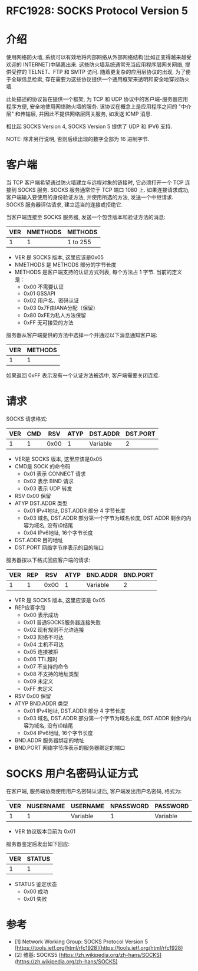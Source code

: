 # RFC1928: SOCKS Protocol Version 5

# 介绍

使用网络防火墙, 系统可以有效地将内部网络从外部网络结构(比如正变得越来越受欢迎的 INTERNET)中隔离出来. 这些防火墙系统通常充当应用程序层网关网络, 提供受控的 TELNET、FTP 和 SMTP 访问. 随着更复杂的应用层协议的出现, 为了便于全球信息检索, 存在需要为这些协议提供一个通用框架来透明和安全地穿过防火墙.

此处描述的协议旨在提供一个框架, 为 TCP 和 UDP 协议中的客户端-服务器应用程序方便, 安全地使用网络防火墙的服务. 该协议在概念上是应用程序之间的 "中介层" 和传输层, 并因此不提供网络层网关服务, 如发送 ICMP 消息.

相比起 SOCKS Version 4, SOCKS Version 5 提供了 UDP 和 IPV6 支持.

NOTE: 除非另行说明, 否则后续出现的数字全部为 16 进制字节.

# 客户端

当 TCP 客户端希望通过防火墙建立与远程对象的链接时, 它必须打开一个 TCP 连接到 SOCKS 服务. SOCKS 服务通常位于 TCP 端口 1080 上. 如果连接请求成功, 客户端输入要使用的身份验证方法, 并使用所选的方法, 发送一个中继请求. SOCKS 服务器评估请求, 建立适当的连接或拒绝它.

当客户端连接至 SOCKS 服务器, 发送一个包含版本和验证方法的消息:


VER | NMETHODS | METHODS
----| -------- | --------
1   | 1        | 1 to 255


- VER 是 SOCKS 版本, 这里应该是0x05
- NMETHODS 是 METHODS 部分的字节长度
- METHODS 是客户端支持的认证方式列表, 每个方法占 1 字节. 当前的定义是：
    - 0x00 不需要认证
    - 0x01 GSSAPI
    - 0x02 用户名、密码认证
    - 0x03 0x7F由IANA分配（保留）
    - 0x80 0xFE为私人方法保留
    - 0xFF 无可接受的方法


服务器从客户端提供的方法中选择一个并通过以下消息通知客户端:

VER | METHODS
----| -------
1   | 1

如果返回 0xFF 表示没有一个认证方法被选中, 客户端需要关闭连接.

# 请求

SOCKS 请求格式:

VER | CMD |	RSV  | ATYP | DST.ADDR | DST.PORT
--- | --- | ---- | ---- | -------- | --------
1   | 1   | 0x00 | 1    | Variable | 2


- VER是 SOCKS 版本, 这里应该是0x05
- CMD是 SOCK 的命令码
    - 0x01 表示 CONNECT 请求
    - 0x02 表示 BIND 请求
    - 0x03 表示 UDP 转发
- RSV 0x00 保留
- ATYP DST.ADDR 类型
    - 0x01 IPv4地址, DST.ADDR 部分 4 字节长度
    - 0x03 域名, DST.ADDR 部分第一个字节为域名长度, DST.ADDR 剩余的内容为域名, 没有\0结尾
    - 0x04 IPv6地址, 16个字节长度
- DST.ADDR 目的地址
- DST.PORT 网络字节序表示的目的端口

服务器按以下格式回应客户端的请求:

VER | REP | RSV  | ATYP | BND.ADDR | BND.PORT
--- | --- | ---- | ---- | -------- | --------
1   | 1   | 0x00 | 1    | Variable | 2


- VER 是 SOCKS 版本, 这里应该是 0x05
- REP应答字段
    - 0x00 表示成功
    - 0x01 普通SOCKS服务器连接失败
    - 0x02 现有规则不允许连接
    - 0x03 网络不可达
    - 0x04 主机不可达
    - 0x05 连接被拒
    - 0x06 TTL超时
    - 0x07 不支持的命令
    - 0x08 不支持的地址类型
    - 0x09 未定义
    - 0xFF 未定义
- RSV 0x00 保留
- ATYP BND.ADDR 类型
    - 0x01 IPv4地址, DST.ADDR 部分 4 字节长度
    - 0x03 域名, DST.ADDR 部分第一个字节为域名长度, DST.ADDR 剩余的内容为域名, 没有\0结尾
    - 0x04 IPv6地址, 16个字节长度
- BND.ADDR 服务器绑定的地址
- BND.PORT 网络字节序表示的服务器绑定的端口

# SOCKS 用户名密码认证方式

在客户端, 服务端协商使用用户名密码认证后, 客户端发出用户名密码, 格式为:

VER | NUSERNAME | USERNAME | NPASSWORD | PASSWORD
--- | --------- | -------- | --------- | --------
1   | 1         | Variable | 1         | Variable


- VER 协议版本目前为 0x01

服务器鉴定后发出如下回应:

VER | STATUS
--- | ------
1   | 1

- STATUS 鉴定状态
    - 0x00 成功
    - 0x01 失败

# 参考

- [1] Network Working Group: SOCKS Protocol Version 5 [https://tools.ietf.org/html/rfc1928](https://tools.ietf.org/html/rfc1928)
- [2] 维基: SOCKS5 [https://zh.wikipedia.org/zh-hans/SOCKS](https://zh.wikipedia.org/zh-hans/SOCKS)
